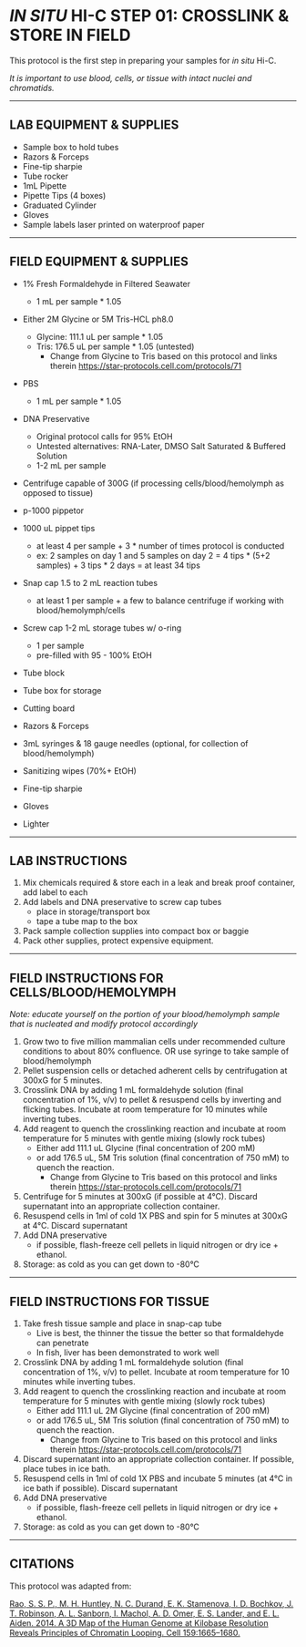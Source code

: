 # _IN SITU_ HI-C STEP 01: CROSSLINK & STORE IN FIELD

This protocol is the first step in preparing your samples for _in situ_ Hi-C. 

_It is important to use blood, cells, or tissue with intact nuclei and chromatids._

---

## LAB EQUIPMENT & SUPPLIES

*	Sample box to hold tubes
*	Razors & Forceps
*	Fine-tip sharpie
*	Tube rocker
*	1mL Pipette
*	Pipette Tips (4 boxes)
*	Graduated Cylinder
*	Gloves
*	Sample labels laser printed on waterproof paper

---

## FIELD EQUIPMENT & SUPPLIES

* 1% Fresh Formaldehyde in Filtered Seawater
  * 1 mL per sample * 1.05
* Either 2M Glycine or 5M Tris-HCL ph8.0
  * Glycine: 111.1 uL per sample * 1.05
  * Tris: 176.5 uL per sample * 1.05 (untested)
    * Change from Glycine to Tris based on this protocol and links therein https://star-protocols.cell.com/protocols/71  
* PBS
  * 1 mL per sample * 1.05
* DNA Preservative
  * Original protocol calls for 95% EtOH
  * Untested alternatives: RNA-Later, DMSO Salt Saturated & Buffered Solution
  * 1-2 mL per sample 
 
* Centrifuge capable of 300G (if processing cells/blood/hemolymph as opposed to tissue)
* p-1000 pippetor
* 1000 uL pippet tips
  * at least 4 per sample + 3 * number of times protocol is conducted
  * ex: 2 samples on day 1 and 5 samples on day 2 = 4 tips * (5+2 samples) + 3 tips * 2 days = at least 34 tips
* Snap cap 1.5 to 2 mL reaction tubes
  * at least 1 per sample + a few to balance centrifuge if working with blood/hemolymph/cells
* Screw cap 1-2 mL storage tubes w/ o-ring
  * 1 per sample
  * pre-filled with 95 - 100% EtOH
* Tube block
*	Tube box for storage
*	Cutting board
* Razors & Forceps
* 3mL syringes & 18 gauge needles (optional, for collection of blood/hemolymph)
* Sanitizing wipes (70%+ EtOH)
*	Fine-tip sharpie
*	Gloves
*	Lighter

---

## LAB INSTRUCTIONS

1. Mix chemicals required & store each in a leak and break proof container, add label to each
2. Add labels and DNA preservative to screw cap tubes
   * place in storage/transport box
   * tape a tube map to the box
3. Pack sample collection supplies into compact box or baggie
4. Pack other supplies, protect expensive equipment.

---

## FIELD INSTRUCTIONS FOR CELLS/BLOOD/HEMOLYMPH

_Note: educate yourself on the portion of your blood/hemolymph sample that is nucleated and modify protocol accordingly_

1. Grow two to five million mammalian cells under recommended culture conditions to about 80% confluence. OR use syringe to take sample of blood/hemolymph
2. Pellet suspension cells or detached adherent cells by centrifugation at 300xG for 5 minutes.
3. Crosslink DNA by adding 1 mL formaldehyde solution (final concentration of 1%, v/v) to pellet & resuspend cells by inverting and flicking tubes. Incubate at room temperature for 10 minutes while inverting tubes.
4. Add reagent to quench the crosslinking reaction and incubate at room temperature for 5 minutes with gentle mixing (slowly rock tubes)
   * Either add 111.1 uL Glycine (final concentration of 200 mM)
   * or add 176.5 uL, 5M Tris solution (final concentration of 750 mM) to quench the reaction. 
     *	Change from Glycine to Tris based on this protocol and links therein https://star-protocols.cell.com/protocols/71 
5. Centrifuge for 5 minutes at 300xG (if possible at 4°C). Discard supernatant into an appropriate collection container.
6. Resuspend cells in 1ml of cold 1X PBS and spin for 5 minutes at 300xG at 4°C. Discard supernatant
7. Add DNA preservative
   * if possible, flash-freeze cell pellets in liquid nitrogen or dry ice + ethanol.
8. Storage: as cold as you can get down to -80°C

---

## FIELD INSTRUCTIONS FOR TISSUE

1. Take fresh tissue sample and place in snap-cap tube
   * Live is best, the thinner the tissue the better so that formaldehyde can penetrate
   * In fish, liver has been demonstrated to work well
2. Crosslink DNA by adding 1 mL formaldehyde solution (final concentration of 1%, v/v) to pellet. Incubate at room temperature for 10 minutes while inverting tubes.
3. Add reagent to quench the crosslinking reaction and incubate at room temperature for 5 minutes with gentle mixing (slowly rock tubes)
   * Either add 111.1 uL 2M Glycine (final concentration of 200 mM)
   * or add 176.5 uL, 5M Tris solution (final concentration of 750 mM) to quench the reaction. 
     *	Change from Glycine to Tris based on this protocol and links therein https://star-protocols.cell.com/protocols/71 
4. Discard supernatant into an appropriate collection container. If possible, place tubes in ice bath.
5. Resuspend cells in 1ml of cold 1X PBS and incubate 5 minutes (at 4°C in ice bath if possible). Discard supernatant
6. Add DNA preservative
   * if possible, flash-freeze cell pellets in liquid nitrogen or dry ice + ethanol.
7. Storage: as cold as you can get down to -80°C

---

## CITATIONS

This protocol was adapted from:

[Rao, S. S. P., M. H. Huntley, N. C. Durand, E. K. Stamenova, I. D. Bochkov, J. T. Robinson, A. L. Sanborn, I. Machol, A. D. Omer, E. S. Lander, and E. L. Aiden. 2014. A 3D Map of the Human Genome at Kilobase Resolution Reveals Principles of Chromatin Looping. Cell 159:1665–1680.](https://www.sciencedirect.com/science/article/pii/S0092867414014974)

